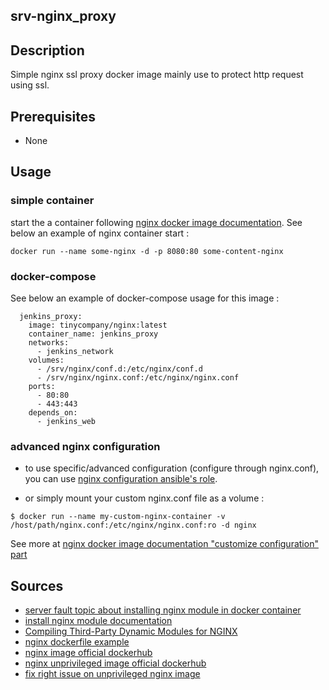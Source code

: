 ## srv-nginx_proxy

## Description

Simple nginx ssl proxy docker image mainly use to protect http request using ssl.

## Prerequisites

- None

## Usage

### simple container

start the a container following [nginx docker image documentation](https://hub.docker.com/_/nginx).
See below an example of nginx container start :
```
docker run --name some-nginx -d -p 8080:80 some-content-nginx
```

### docker-compose

See below an example of docker-compose usage for this image :
```
  jenkins_proxy:
    image: tinycompany/nginx:latest
    container_name: jenkins_proxy
    networks:
      - jenkins_network
    volumes:
      - /srv/nginx/conf.d:/etc/nginx/conf.d
      - /srv/nginx/nginx.conf:/etc/nginx/nginx.conf
    ports:
      - 80:80
      - 443:443
    depends_on:
      - jenkins_web
```

### advanced nginx configuration

- to use specific/advanced configuration (configure through nginx.conf), you can use [nginx configuration ansible's role](https://github.com/tiny-company/asbl-nginx_configuration).

- or simply mount your custom nginx.conf file as a volume :
```
$ docker run --name my-custom-nginx-container -v /host/path/nginx.conf:/etc/nginx/nginx.conf:ro -d nginx
```
See more at [nginx docker image documentation "customize configuration" part](https://hub.docker.com/_/nginx/#customize-configuration)

## Sources

- [server fault topic about installing nginx module in docker container](https://serverfault.com/questions/1152044/how-to-enable-nginx-modules-in-docker-image)
- [install nginx module documentation](https://nginx.org/en/docs/njs/install.html)
- [Compiling Third-Party Dynamic Modules for NGINX](https://www.nginx.com/blog/compiling-dynamic-modules-nginx-plus/)
- [nginx dockerfile example](https://github.com/docker/awesome-compose/blob/master/nginx-wsgi-flask/nginx/Dockerfile)
- [nginx image official dockerhub](https://hub.docker.com/_/nginx)
- [nginx unprivileged image official dockerhub](https://hub.docker.com/r/nginxinc/nginx-unprivileged)
- [fix right issue on unprivileged nginx image](https://stackoverflow.com/questions/70446840/issue-nginx-emerg-mkdir-var-cache-nginx-client-temp-failed-13-permiss)

